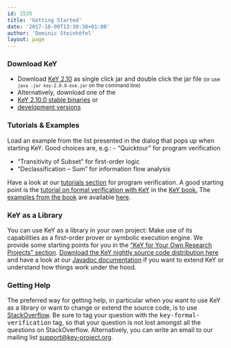 ```yaml
---
id: 1535
title: 'Getting Started'
date: '2017-10-09T13:30:38+01:00'
author: 'Dominic Steinhöfel'
layout: page
---
```


### Download KeY

- Download [KeY
  2.10](https://www.key-project.org/dist/2.10.0/key-2.10.0-exe.jar) as
  single click jar and double click the jar file <small>(or use
  `java -jar key-2.8.0-exe.jar` on the command line)</small>
- Alternatively, download one of the
- [KeY 2.10.0 stable binaries](https://www.key-project.org/dist/2.10.0/key-2.10.0.zip) or
- [development versions](https://www.key-project.org/nightly/)


### Tutorials & Examples

Load an example from the list presented in the dialog that pops up when starting KeY. Good choices are, e.g.: - “Quicktour” for program verification
- “Transitivity of Subset” for first-order logic
- “Declassification – Sum” for information flow analysis

Have a look at our [tutorials
section](/applications/program-verification/#Tutorials) for program
verification. A good starting point is the [tutorial on formal
verification with
KeY](https://link.springer.com/chapter/10.1007/978-3-319-49812-6_16)
in the [KeY book.](/thebook2/) The [examples from the
book](/thebook2/examples-from-the-book/) are available
[here](/thebook2/examples-from-the-book/). 

### KeY as a Library

You can use KeY as a library in your own project: Make use of its
capabilities as a first-order prover or symbolic execution engine. We
provide some starting points for you in the [“KeY for Your Own
Research Projects”
section](https://www.key-project.org/applications/key-for-your-own-research-projects/).
[Download the KeY nightly source code distribution
here](http://i12www.ira.uka.de/~key/download/nightly/) and have a look
at our [Javadoc
documentation](http://i12www.ira.uka.de/~key/download/nightly/api/) if
you want to extend KeY or understand how things work under the hood.


### Getting Help

The preferred way for getting help, in particular when you want to use
KeY as a library or want to change or extend the source code, is to
use
[StackOverflow](https://stackoverflow.com/questions/tagged/key-formal-verification).
Be sure to tag your question with the
<kbd>key-formal-verification</kbd> tag, so that your question is not
lost amongst all the questions on StackOverflow. Alternatively, you
can write an email to our mailing list support@key-project.org.


